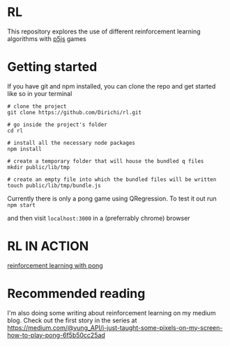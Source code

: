 # RL

This repository explores the use of different reinforcement learning algorithms with [p5js](https://p5js.org/) games

# Getting started
If you have git and npm installed, you can clone the repo and get started like so in your terminal

```
# clone the project
git clone https://github.com/Dirichi/rl.git

# go inside the project's folder
cd rl

# install all the necessary node packages
npm install

# create a temporary folder that will house the bundled q files
mkdir public/lib/tmp

# create an empty file into which the bundled files will be written
touch public/lib/tmp/bundle.js
```

Currently there is only a pong game using QRegression. To test it out run
`npm start`

and then visit `localhost:3000` in a (preferrably chrome) browser

# RL IN ACTION
[reinforcement learning with pong](https://vimeo.com/236285279)

# Recommended reading
I'm also doing some writing about reinforcement learning on my medium blog. Check out the first story in the series at https://medium.com/@yung_API/i-just-taught-some-pixels-on-my-screen-how-to-play-pong-6f5b50cc25ad
